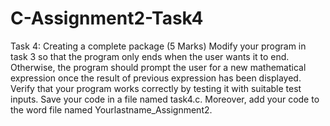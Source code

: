 # C-Assignment2-Task4

Task 4: Creating a complete package (5 Marks)
Modify your program in task 3 so that the program only ends when the user wants it to end. Otherwise, the program should prompt the user for a new mathematical expression once the result of previous expression has been displayed. Verify that your program works correctly by testing it with suitable test inputs. Save your code in a file named task4.c. Moreover, add your code to the word file named Yourlastname_Assignment2.
